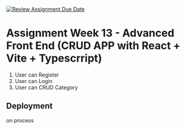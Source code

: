 [![Review Assignment Due Date](https://classroom.github.com/assets/deadline-readme-button-24ddc0f5d75046c5622901739e7c5dd533143b0c8e959d652212380cedb1ea36.svg)](https://classroom.github.com/a/Vqy8tqrT)

# Assignment Week 13 - Advanced Front End (CRUD APP with React + Vite + Typescrript)
1. User can Register
2. User can Login
3. User can CRUD Category
## Deployment
on process
